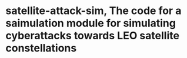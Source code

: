 # satellite-attack-sim, The code for a saimulation module for simulating cyberattacks towards LEO satellite constellations
